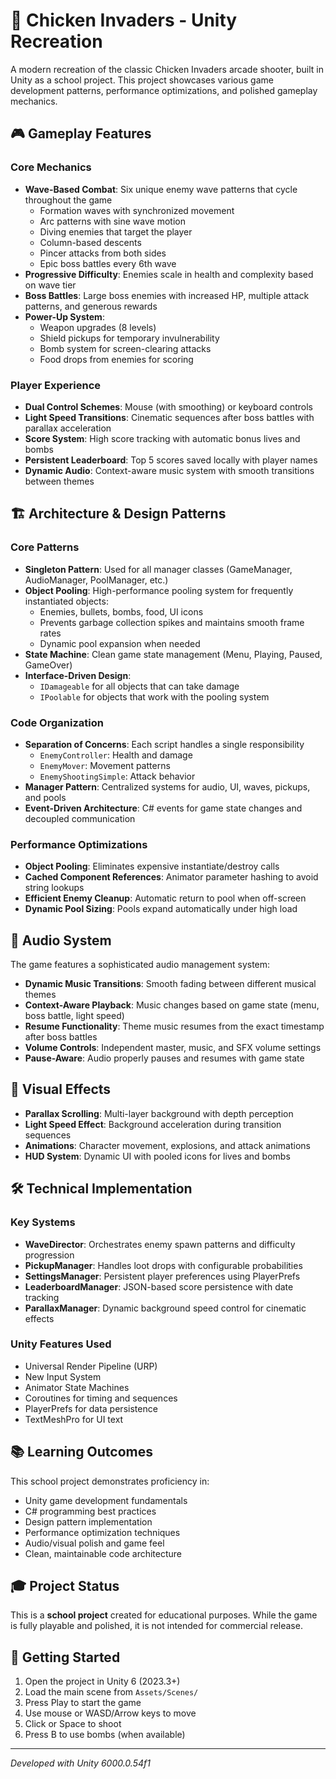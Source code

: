 # 🐔 Chicken Invaders - Unity Recreation

A modern recreation of the classic Chicken Invaders arcade shooter, built in Unity as a school project. This project showcases various game development patterns, performance optimizations, and polished gameplay mechanics.

## 🎮 Gameplay Features

### Core Mechanics

-   **Wave-Based Combat**: Six unique enemy wave patterns that cycle throughout the game
    -   Formation waves with synchronized movement
    -   Arc patterns with sine wave motion
    -   Diving enemies that target the player
    -   Column-based descents
    -   Pincer attacks from both sides
    -   Epic boss battles every 6th wave
-   **Progressive Difficulty**: Enemies scale in health and complexity based on wave tier
-   **Boss Battles**: Large boss enemies with increased HP, multiple attack patterns, and generous rewards
-   **Power-Up System**:
    -   Weapon upgrades (8 levels)
    -   Shield pickups for temporary invulnerability
    -   Bomb system for screen-clearing attacks
    -   Food drops from enemies for scoring

### Player Experience

-   **Dual Control Schemes**: Mouse (with smoothing) or keyboard controls
-   **Light Speed Transitions**: Cinematic sequences after boss battles with parallax acceleration
-   **Score System**: High score tracking with automatic bonus lives and bombs
-   **Persistent Leaderboard**: Top 5 scores saved locally with player names
-   **Dynamic Audio**: Context-aware music system with smooth transitions between themes

## 🏗️ Architecture & Design Patterns

### Core Patterns

-   **Singleton Pattern**: Used for all manager classes (GameManager, AudioManager, PoolManager, etc.)
-   **Object Pooling**: High-performance pooling system for frequently instantiated objects:
    -   Enemies, bullets, bombs, food, UI icons
    -   Prevents garbage collection spikes and maintains smooth frame rates
    -   Dynamic pool expansion when needed
-   **State Machine**: Clean game state management (Menu, Playing, Paused, GameOver)
-   **Interface-Driven Design**:
    -   `IDamageable` for all objects that can take damage
    -   `IPoolable` for objects that work with the pooling system

### Code Organization

-   **Separation of Concerns**: Each script handles a single responsibility
    -   `EnemyController`: Health and damage
    -   `EnemyMover`: Movement patterns
    -   `EnemyShootingSimple`: Attack behavior
-   **Manager Pattern**: Centralized systems for audio, UI, waves, pickups, and pools
-   **Event-Driven Architecture**: C# events for game state changes and decoupled communication

### Performance Optimizations

-   **Object Pooling**: Eliminates expensive instantiate/destroy calls
-   **Cached Component References**: Animator parameter hashing to avoid string lookups
-   **Efficient Enemy Cleanup**: Automatic return to pool when off-screen
-   **Dynamic Pool Sizing**: Pools expand automatically under high load

## 🎵 Audio System

The game features a sophisticated audio management system:

-   **Dynamic Music Transitions**: Smooth fading between different musical themes
-   **Context-Aware Playback**: Music changes based on game state (menu, boss battle, light speed)
-   **Resume Functionality**: Theme music resumes from the exact timestamp after boss battles
-   **Volume Controls**: Independent master, music, and SFX volume settings
-   **Pause-Aware**: Audio properly pauses and resumes with game state

## 🎨 Visual Effects

-   **Parallax Scrolling**: Multi-layer background with depth perception
-   **Light Speed Effect**: Background acceleration during transition sequences
-   **Animations**: Character movement, explosions, and attack animations
-   **HUD System**: Dynamic UI with pooled icons for lives and bombs

## 🛠️ Technical Implementation

### Key Systems

-   **WaveDirector**: Orchestrates enemy spawn patterns and difficulty progression
-   **PickupManager**: Handles loot drops with configurable probabilities
-   **SettingsManager**: Persistent player preferences using PlayerPrefs
-   **LeaderboardManager**: JSON-based score persistence with date tracking
-   **ParallaxManager**: Dynamic background speed control for cinematic effects

### Unity Features Used

-   Universal Render Pipeline (URP)
-   New Input System
-   Animator State Machines
-   Coroutines for timing and sequences
-   PlayerPrefs for data persistence
-   TextMeshPro for UI text

## 📚 Learning Outcomes

This school project demonstrates proficiency in:

-   Unity game development fundamentals
-   C# programming best practices
-   Design pattern implementation
-   Performance optimization techniques
-   Audio/visual polish and game feel
-   Clean, maintainable code architecture

## 🎓 Project Status

This is a **school project** created for educational purposes. While the game is fully playable and polished, it is not intended for commercial release.

## 🎯 Getting Started

1. Open the project in Unity 6 (2023.3+)
2. Load the main scene from `Assets/Scenes/`
3. Press Play to start the game
4. Use mouse or WASD/Arrow keys to move
5. Click or Space to shoot
6. Press B to use bombs (when available)

---

_Developed with Unity 6000.0.54f1_
